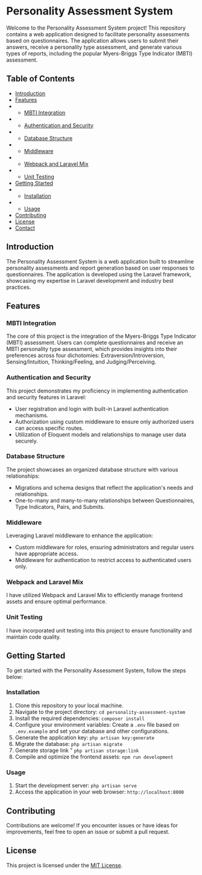 # Personality Assessment System

Welcome to the Personality Assessment System project! This repository contains a web application designed to facilitate personality assessments based on questionnaires. The application allows users to submit their answers, receive a personality type assessment, and generate various types of reports, including the popular Myers-Briggs Type Indicator (MBTI) assessment.

## Table of Contents

- [Introduction](#introduction)
- [Features](#features)
- - [MBTI Integration](#mbti-integration)
- - [Authentication and Security](#authentication-and-security)
- - [Database Structure](#database-structure)
- - [Middleware](#middleware)
- - [Webpack and Laravel Mix](#webpack-and-laravel-mix)
- - [Unit Testing](#unit-testing)
- [Getting Started](#getting-started)
- - [Installation](#installation)
- - [Usage](#usage)
- [Contributing](#contributing)
- [License](#license)
- [Contact](#contact)

## Introduction

The Personality Assessment System is a web application built to streamline personality assessments and report generation based on user responses to questionnaires. The application is developed using the Laravel framework, showcasing my expertise in Laravel development and industry best practices.

## Features

### MBTI Integration

The core of this project is the integration of the Myers-Briggs Type Indicator (MBTI) assessment. Users can complete questionnaires and receive an MBTI personality type assessment, which provides insights into their preferences across four dichotomies: Extraversion/Introversion, Sensing/Intuition, Thinking/Feeling, and Judging/Perceiving.

### Authentication and Security

This project demonstrates my proficiency in implementing authentication and security features in Laravel:

- User registration and login with built-in Laravel authentication mechanisms.
- Authorization using custom middleware to ensure only authorized users can access specific routes.
- Utilization of Eloquent models and relationships to manage user data securely.

### Database Structure

The project showcases an organized database structure with various relationships:

- Migrations and schema designs that reflect the application's needs and relationships.
- One-to-many and many-to-many relationships between Questionnaires, Type Indicators, Pairs, and Submits.

### Middleware

Leveraging Laravel middleware to enhance the application:

- Custom middleware for roles, ensuring administrators and regular users have appropriate access.
- Middleware for authentication to restrict access to authenticated users only.

### Webpack and Laravel Mix

I have utilized Webpack and Laravel Mix to efficiently manage frontend assets and ensure optimal performance.

### Unit Testing

I have incorporated unit testing into this project to ensure functionality and maintain code quality.

## Getting Started

To get started with the Personality Assessment System, follow the steps below:

### Installation

1. Clone this repository to your local machine.
2. Navigate to the project directory: `cd personality-assessment-system`
3. Install the required dependencies: `composer install`
4. Configure your environment variables: Create a `.env` file based on `.env.example` and set your database and other configurations.
5. Generate the application key: `php artisan key:generate`
6. Migrate the database: `php artisan migrate`
7. Generate storage link " `php artisan storage:link`
8. Compile and optimize the frontend assets: `npm run development`

### Usage

1. Start the development server: `php artisan serve`
2. Access the application in your web browser: `http://localhost:8000`

## Contributing

Contributions are welcome! If you encounter issues or have ideas for improvements, feel free to open an issue or submit a pull request.

## License

This project is licensed under the [MIT License](https://opensource.org/licenses/MIT).
